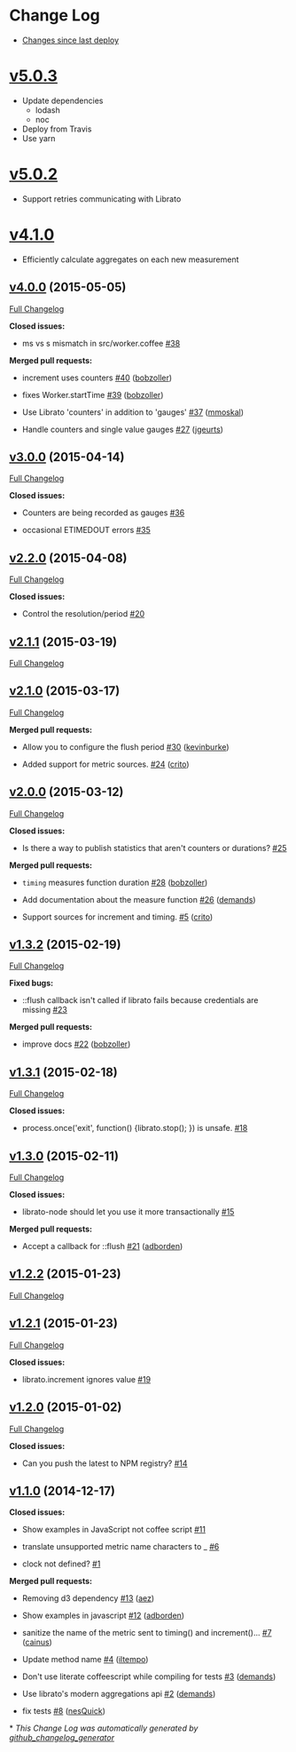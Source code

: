 # Change Log

- [Changes since last deploy](https://github.com/goodeggs/librato-node/compare/v5.0.3...master)

# [v5.0.3](https://github.com/goodeggs/librato-node/compare/v5.0.2...v5.0.3)

- Update dependencies
  - lodash
  - noc
- Deploy from Travis
- Use yarn

# [v5.0.2](https://github.com/goodeggs/librato-node/compare/v4.1.0...v5.0.2)

- Support retries communicating with Librato

# [v4.1.0](https://github.com/goodeggs/librato-node/compare/v4.0.0...v4.1.0)

- Efficiently calculate aggregates on each new measurement

## [v4.0.0](https://github.com/goodeggs/librato-node/tree/v4.0.0) (2015-05-05)

[Full Changelog](https://github.com/goodeggs/librato-node/compare/v3.0.0...v4.0.0)

**Closed issues:**

- ms vs s mismatch in src/worker.coffee [\#38](https://github.com/goodeggs/librato-node/issues/38)

**Merged pull requests:**

- increment uses counters [\#40](https://github.com/goodeggs/librato-node/pull/40) ([bobzoller](https://github.com/bobzoller))

- fixes Worker.startTime [\#39](https://github.com/goodeggs/librato-node/pull/39) ([bobzoller](https://github.com/bobzoller))

- Use Librato 'counters' in addition to 'gauges' [\#37](https://github.com/goodeggs/librato-node/pull/37) ([mmoskal](https://github.com/mmoskal))

- Handle counters and single value gauges [\#27](https://github.com/goodeggs/librato-node/pull/27) ([jgeurts](https://github.com/jgeurts))

## [v3.0.0](https://github.com/goodeggs/librato-node/tree/v3.0.0) (2015-04-14)

[Full Changelog](https://github.com/goodeggs/librato-node/compare/v2.2.0...v3.0.0)

**Closed issues:**

- Counters are being recorded as gauges [\#36](https://github.com/goodeggs/librato-node/issues/36)

- occasional ETIMEDOUT errors [\#35](https://github.com/goodeggs/librato-node/issues/35)

## [v2.2.0](https://github.com/goodeggs/librato-node/tree/v2.2.0) (2015-04-08)

[Full Changelog](https://github.com/goodeggs/librato-node/compare/v2.1.1...v2.2.0)

**Closed issues:**

- Control the resolution/period  [\#20](https://github.com/goodeggs/librato-node/issues/20)

## [v2.1.1](https://github.com/goodeggs/librato-node/tree/v2.1.1) (2015-03-19)

[Full Changelog](https://github.com/goodeggs/librato-node/compare/v2.1.0...v2.1.1)

## [v2.1.0](https://github.com/goodeggs/librato-node/tree/v2.1.0) (2015-03-17)

[Full Changelog](https://github.com/goodeggs/librato-node/compare/v2.0.0...v2.1.0)

**Merged pull requests:**

- Allow you to configure the flush period [\#30](https://github.com/goodeggs/librato-node/pull/30) ([kevinburke](https://github.com/kevinburke))

- Added support for metric sources. [\#24](https://github.com/goodeggs/librato-node/pull/24) ([crito](https://github.com/crito))

## [v2.0.0](https://github.com/goodeggs/librato-node/tree/v2.0.0) (2015-03-12)

[Full Changelog](https://github.com/goodeggs/librato-node/compare/v1.3.2...v2.0.0)

**Closed issues:**

- Is there a way to publish statistics that aren't counters or durations? [\#25](https://github.com/goodeggs/librato-node/issues/25)

**Merged pull requests:**

- `timing` measures function duration [\#28](https://github.com/goodeggs/librato-node/pull/28) ([bobzoller](https://github.com/bobzoller))

- Add documentation about the measure function [\#26](https://github.com/goodeggs/librato-node/pull/26) ([demands](https://github.com/demands))

- Support sources for increment and timing. [\#5](https://github.com/goodeggs/librato-node/pull/5) ([crito](https://github.com/crito))

## [v1.3.2](https://github.com/goodeggs/librato-node/tree/v1.3.2) (2015-02-19)

[Full Changelog](https://github.com/goodeggs/librato-node/compare/v1.3.1...v1.3.2)

**Fixed bugs:**

- ::flush callback isn't called if librato fails because credentials are missing [\#23](https://github.com/goodeggs/librato-node/issues/23)

**Merged pull requests:**

- improve docs [\#22](https://github.com/goodeggs/librato-node/pull/22) ([bobzoller](https://github.com/bobzoller))

## [v1.3.1](https://github.com/goodeggs/librato-node/tree/v1.3.1) (2015-02-18)

[Full Changelog](https://github.com/goodeggs/librato-node/compare/v1.3.0...v1.3.1)

**Closed issues:**

- process.once\('exit', function\(\) {librato.stop\(\); }\) is unsafe. [\#18](https://github.com/goodeggs/librato-node/issues/18)

## [v1.3.0](https://github.com/goodeggs/librato-node/tree/v1.3.0) (2015-02-11)

[Full Changelog](https://github.com/goodeggs/librato-node/compare/v1.2.2...v1.3.0)

**Closed issues:**

- librato-node should let you use it more transactionally [\#15](https://github.com/goodeggs/librato-node/issues/15)

**Merged pull requests:**

- Accept a callback for ::flush [\#21](https://github.com/goodeggs/librato-node/pull/21) ([adborden](https://github.com/adborden))

## [v1.2.2](https://github.com/goodeggs/librato-node/tree/v1.2.2) (2015-01-23)

[Full Changelog](https://github.com/goodeggs/librato-node/compare/v1.2.1...v1.2.2)

## [v1.2.1](https://github.com/goodeggs/librato-node/tree/v1.2.1) (2015-01-23)

[Full Changelog](https://github.com/goodeggs/librato-node/compare/v1.2.0...v1.2.1)

**Closed issues:**

- librato.increment ignores value [\#19](https://github.com/goodeggs/librato-node/issues/19)

## [v1.2.0](https://github.com/goodeggs/librato-node/tree/v1.2.0) (2015-01-02)

[Full Changelog](https://github.com/goodeggs/librato-node/compare/v1.1.0...v1.2.0)

**Closed issues:**

- Can you push the latest to NPM registry? [\#14](https://github.com/goodeggs/librato-node/issues/14)

## [v1.1.0](https://github.com/goodeggs/librato-node/tree/v1.1.0) (2014-12-17)

**Closed issues:**

- Show examples in JavaScript not coffee script [\#11](https://github.com/goodeggs/librato-node/issues/11)

- translate unsupported metric name characters to \_ [\#6](https://github.com/goodeggs/librato-node/issues/6)

- clock not defined? [\#1](https://github.com/goodeggs/librato-node/issues/1)

**Merged pull requests:**

- Removing d3 dependency [\#13](https://github.com/goodeggs/librato-node/pull/13) ([aez](https://github.com/aez))

- Show examples in javascript [\#12](https://github.com/goodeggs/librato-node/pull/12) ([adborden](https://github.com/adborden))

- sanitize the name of the metric sent to timing\(\) and increment\(\)... [\#7](https://github.com/goodeggs/librato-node/pull/7) ([cainus](https://github.com/cainus))

- Update method name [\#4](https://github.com/goodeggs/librato-node/pull/4) ([iltempo](https://github.com/iltempo))

- Don't use literate coffeescript while compiling for tests [\#3](https://github.com/goodeggs/librato-node/pull/3) ([demands](https://github.com/demands))

- Use librato's modern aggregations api [\#2](https://github.com/goodeggs/librato-node/pull/2) ([demands](https://github.com/demands))

- fix tests [\#8](https://github.com/goodeggs/librato-node/pull/8) ([nesQuick](https://github.com/nesQuick))



\* *This Change Log was automatically generated by [github_changelog_generator](https://github.com/skywinder/Github-Changelog-Generator)*